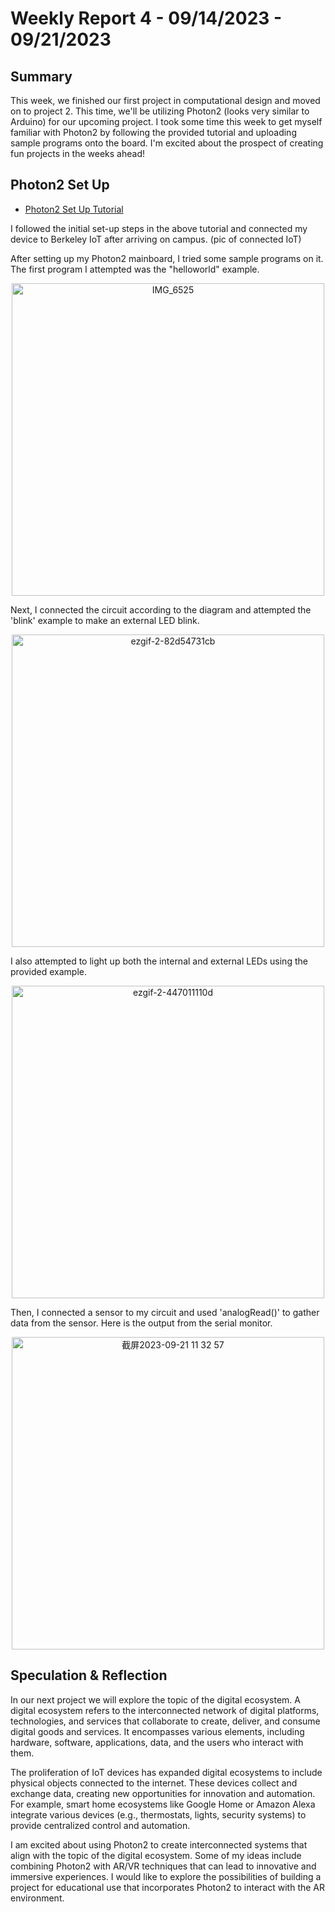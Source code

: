 # Weekly Report 4 - 09/14/2023 - 09/21/2023

## Summary
This week, we finished our first project in computational design and moved on to project 2. This time, we'll be utilizing Photon2 (looks very similar to Arduino) for our upcoming project. I took some time this week to get myself familiar with Photon2 by following the provided tutorial and uploading sample programs onto the board. I'm excited about the prospect of creating fun projects in the weeks ahead!

## Photon2 Set Up
- [Photon2 Set Up Tutorial](https://github.com/loopstick/Photon2_Tutorial/blob/main/README.md#start-here)

I followed the initial set-up steps in the above tutorial and connected my device to Berkeley IoT after arriving on campus.
(pic of connected IoT)

After setting up my Photon2 mainboard, I tried some sample programs on it. The first program I attempted was the "helloworld" example.
<p align="center">
  <img width="500" alt="IMG_6525" src="https://github.com/Berkeley-MDes/tdf-fa23-PikaG/assets/74200423/657b8ef9-7d2e-44ff-b863-6ea07819eccd">
</p>


Next, I connected the circuit according to the diagram and attempted the 'blink' example to make an external LED blink.
<p align="center">
  <img width="500" alt="ezgif-2-82d54731cb" src="https://github.com/Berkeley-MDes/tdf-fa23-PikaG/assets/74200423/384a333a-3519-4a18-97cc-653b3d23f4a8">
</p>

I also attempted to light up both the internal and external LEDs using the provided example.
<p align="center">
  <img width="500" alt="ezgif-2-447011110d" src="https://github.com/Berkeley-MDes/tdf-fa23-PikaG/assets/74200423/71f6940e-8aac-4bc5-82ce-3becfdcd89e0">
</p>

Then, I connected a sensor to my circuit and used 'analogRead()' to gather data from the sensor. Here is the output from the serial monitor.
<p align="center">
  <img width="500" alt="截屏2023-09-21 11 32 57" src="https://github.com/Berkeley-MDes/tdf-fa23-PikaG/assets/74200423/7c6f2629-b25b-4f3c-adaf-540ec413220e">
</p>

## Speculation & Reflection
In our next project we will explore the topic of the digital ecosystem. A digital ecosystem refers to the interconnected network of digital platforms, technologies, and services that collaborate to create, deliver, and consume digital goods and services. It encompasses various elements, including hardware, software, applications, data, and the users who interact with them. 

The proliferation of IoT devices has expanded digital ecosystems to include physical objects connected to the internet. These devices collect and exchange data, creating new opportunities for innovation and automation. For example, smart home ecosystems like Google Home or Amazon Alexa integrate various devices (e.g., thermostats, lights, security systems) to provide centralized control and automation.

I am excited about using Photon2 to create interconnected systems that align with the topic of the digital ecosystem. Some of my ideas include combining Photon2 with AR/VR techniques that can lead to innovative and immersive experiences. I would like to explore the possibilities of building a project for educational use that incorporates Photon2 to interact with the AR environment.
